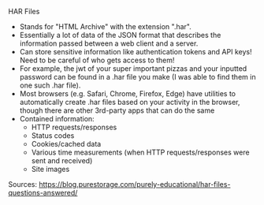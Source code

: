 HAR Files
* Stands for "HTML Archive" with the extension ".har".
* Essentially a lot of data of the JSON format that describes the information passed between a web client and a server.
* Can store sensitive information like authentication tokens and API keys! Need to be careful of who gets access to them!
* For example, the jwt of your super important pizzas and your inputted password can be found in a .har file you make (I was able to find them in one such .har file).
* Most browsers (e.g. Safari, Chrome, Firefox, Edge) have utilities to automatically create .har files based on your activity in the browser, though there are other 3rd-party apps that can do the same
* Contained information:
    * HTTP requests/responses
    * Status codes
    * Cookies/cached data
    * Various time measurements (when HTTP requests/responses were sent and received)
    * Site images
 

 


Sources:
https://blog.purestorage.com/purely-educational/har-files-questions-answered/
